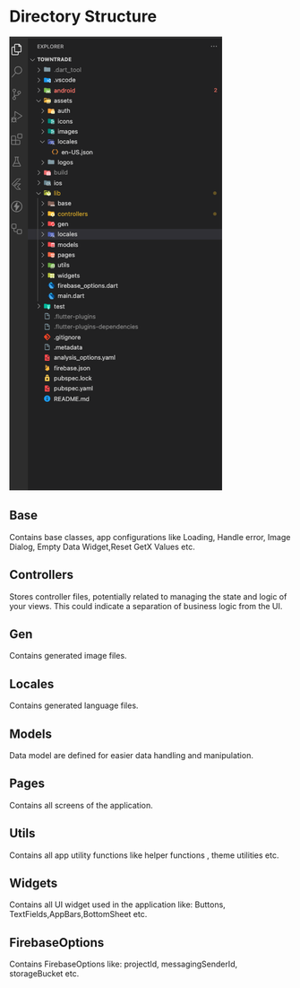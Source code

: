 # Directory Structure

![](public/img/directory-structure.png)

## Base

Contains base classes, app configurations like Loading, Handle error, Image Dialog, Empty Data Widget,Reset GetX Values etc.

## Controllers

Stores controller files, potentially related to managing the state and logic of your views. This could indicate a separation of business logic from the UI.

## Gen

Contains generated image files.

## Locales

Contains generated language files.

## Models

Data model are defined for easier data handling and manipulation.

## Pages

Contains all screens of the application.

## Utils

Contains all app utility functions like helper functions , theme utilities etc.

## Widgets

Contains all UI widget used in the application like: Buttons, TextFields,AppBars,BottomSheet etc.

## FirebaseOptions

Contains FirebaseOptions like: projectId, messagingSenderId, storageBucket etc.
